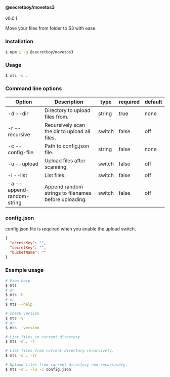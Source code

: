 #### @secretboy/movetos3

v0.0.1

Move your files from folder to S3 with ease.

### Installation

```bash
$ npm i -g @secretboy/movetos3
```

### Usage

```bash
$ mts -d .
```

### Command line options

| Option                    | Description                                          | type   | required | default |
| ------------------------- | ---------------------------------------------------- | ------ | -------- | ------- |
| -d --dir                  | Directory to upload files from.                      | string | true     | none    |
| -r --recursive            | Recursively scan the dir to upload all files.        | switch | false    | off     |
| -c --config-file          | Path to config.json file.                            | string | false    | none    |
| -u --upload               | Upload files after scanning.                         | switch | false    | off     |
| -l --list                 | List files.                                          | switch | false    | off     |
| -a --append-random-string | Append random strings to filenames before uploading. | switch | false    | off     |

### config.json

config.json file is required when you enable the upload switch.

```json
{
  "accessKey": "",
  "secretKey": "",
  "bucketName": ""
}
```

### Example usage

```bash
# View help
$ mts
# or
$ mts -h
# or
$ mts --help

# check version
$ mts -V
# or
$ mts --version

# List files in current directory.
$ mts -d . -l

# List files from current directory recursively.
$ mts -d . -lr

# Upload files from current directory non-recursively.
$ mts -d . -lu -c config.json
```
